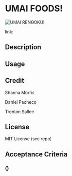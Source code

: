 # UMAI FOODS!
![UMAI RENGOKU!](/assets/images/umai-tasty.gif "Rengoku")

link: 

## Description


## Usage

## Credit
Shanna Morris

Daniel Pacheco

Trenton Sallee

## License
MIT License (see repo)

## Acceptance Criteria
### ()
